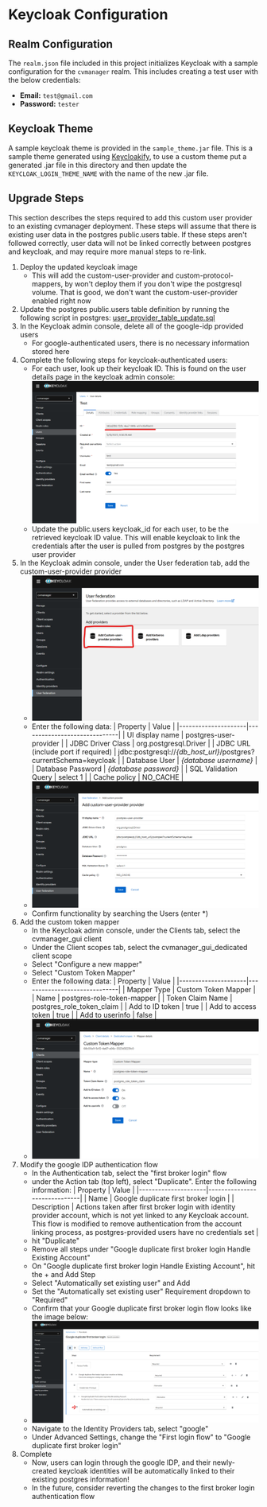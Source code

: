 # Keycloak Configuration

## Realm Configuration

The `realm.json` file included in this project initializes Keycloak with a sample configuration for the `cvmanager` realm. This includes creating a test user with the below credentials:

- **Email:** `test@gmail.com`
- **Password:** `tester`

## Keycloak Theme

A sample keycloak theme is provided in the `sample_theme.jar` file. This is a sample theme generated using [Keycloakify](https://github.com/CDOT-CV/keycloakify-starter), to use a custom theme put a generated .jar file in this directory and then update the `KEYCLOAK_LOGIN_THEME_NAME` with the name of the new .jar file.

## Upgrade Steps

This section describes the steps required to add this custom user provider to an existing cvmanager deployment. These steps will assume that there is existing user data in the postgres public.users table. If these steps aren't followed correctly, user data will not be linked correctly between postgres and keycloak, and may require more manual steps to re-link.

1. Deploy the updated keycloak image
   - This will add the custom-user-provider and custom-protocol-mappers, by won't deploy them if you don't wipe the postgresql volume. That is good, we don't want the custom-user-provider enabled right now
2. Update the postgres public.users table definition by running the following script in postgres: [user_provider_table_update.sql](../sql_scripts/update_scripts/user_provider_table_update.sql)
3. In the Keycloak admin console, delete all of the google-idp provided users
   - For google-authenticated users, there is no necessary information stored here
4. Complete the following steps for keycloak-authenticated users:
   - For each user, look up their keycloak ID. This is found on the user details page in the keycloak admin console:
     ![Keycloak admin console user details](./screenshots/user_details.png)
   - Update the public.users keycloak_id for each user, to be the retrieved keycloak ID value. This will enable keycloak to link the credentials after the user is pulled from postgres by the postgres user provider
5. In the Keycloak admin console, under the User federation tab, add the custom-user-provider provider
   - ![Keycloak admin console add user provider](./screenshots/custom-user-provider.png)
   - Enter the following data:
     | Property | Value |
     |---------------------|------------------------------|
     | UI display name | postgres-user-provider |
     | JDBC Driver Class | org.postgresql.Driver |
     | JDBC URL (include port if required) | jdbc:postgresql://_{db_host_url}_/postgres?currentSchema=keycloak |
     | Database User | _{database username}_ |
     | Database Password | _{database password}_ |
     | SQL Validation Query | select 1 |
     | Cache policy | NO_CACHE |
   - ![Keycloak admin console add user provider properties](./screenshots/custom-user-provider-properties.png)
   - Confirm functionality by searching the Users (enter \*)
6. Add the custom token mapper
   - In the Keycloak admin console, under the Clients tab, select the cvmanager_gui client
   - Under the Client scopes tab, select the cvmanager_gui_dedicated client scope
   - Select "Configure a new mapper"
   - Select "Custom Token Mapper"
   - Enter the following data:
     | Property | Value |
     |---------------------|------------------------------|
     | Mapper Type | Custom Token Mapper |
     | Name | postgres-role-token-mapper |
     | Token Claim Name | postgres_role_token_claim |
     | Add to ID token | true |
     | Add to access token | true |
     | Add to userinfo | false |
   - ![Keycloak admin console add custom token mapper](./screenshots/custom-protocol-mapper.png)
7. Modify the google IDP authentication flow
   - In the Authentication tab, select the "first broker login" flow
   - under the Action tab (top left), select "Duplicate". Enter the following information:
     | Property | Value |
     |---------------------|------------------------------|
     | Name | Google duplicate first broker login |
     | Description | Actions taken after first broker login with identity provider account, which is not yet linked to any Keycloak account. This flow is modified to remove authentication from the account linking process, as postgres-provided users have no credentials set |
   - hit "Duplicate"
   - Remove all steps under "Google duplicate first broker login Handle Existing Account"
   - On "Google duplicate first broker login Handle Existing Account", hit the + and Add Step
   - Select "Automatically set existing user" and Add
   - Set the "Automatically set existing user" Requirement dropdown to "Required"
   - Confirm that your Google duplicate first broker login flow looks like the image below:
   - ![Keycloak admin console update authentication flow](./screenshots/authentication-flow.png)
   - Navigate to the Identity Providers tab, select "google"
   - Under Advanced Settings, change the "First login flow" to "Google duplicate first broker login"
8. Complete
   - Now, users can login through the google IDP, and their newly-created keycloak identities will be automatically linked to their existing postgres information!
   - In the future, consider reverting the changes to the first broker login authentication flow
